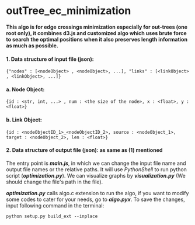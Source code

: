 # outTree_ec_minimization

**This algo is for edge crossings minimization especially for out-trees (one root only), it combines d3.js and customized algo which uses brute force to search the optimal positions when it also preserves length information as much as possible.**

#### 1. Data structure of input file (json):
`{"nodes" : [<nodeObject> , <nodeObject>, ...], "links" : [<linkObject> , <linkObject>, ...]}`

#### a. Node Object:
`{id : <str, int, ...> , num : <the size of the node>, x : <float>, y : <float>}`

#### b. Link Object:
`{id : <nodeObjectID_1>_<nodeObjectID_2>, source : <nodeObject_1>, target : <nodeObject_2>, len : <float>}`

#### 2. Data structure of output file (json): as same as (1) mentioned


The entry point is ***main.js***, in which we can change the input file name and output file names or the relative paths. It will use *PythonShell* to run python script (***optimization.py***). We can visualize graphs by ***visualization.py*** (We should change the file's path in the file).

***optimization.py*** calls algo.c extension to run the algo, if you want to modify some codes to cater for your needs, go to ***algo.pyx***. To save the changes, input following command in the terminal:

`python setup.py build_ext --inplace`
